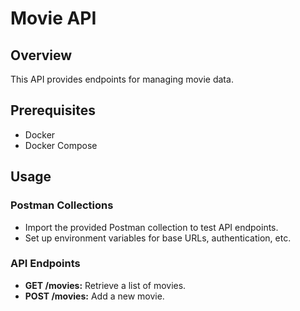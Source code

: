 
# Movie API

## Overview
This API provides endpoints for managing movie data.

## Prerequisites
- Docker
- Docker Compose

## Usage
### Postman Collections
- Import the provided Postman collection to test API endpoints.
- Set up environment variables for base URLs, authentication, etc.

### API Endpoints
- **GET /movies:** Retrieve a list of movies.
- **POST /movies:** Add a new movie.